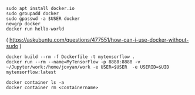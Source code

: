 ```shell
sudo apt install docker.io
sudo groupadd docker
sudo gpasswd -a $USER docker
newgrp docker
docker run hello-world
```

( https://askubuntu.com/questions/477551/how-can-i-use-docker-without-sudo )

```shell
docker build --rm -f Dockerfile -t mytensorflow .
docker run --rm --name=MyTensorFlow -p 8888:8888 -v ~/Jupyter/work:/home/jovyan/work -e USER=$USER  -e USERID=$UID  mytensorflow:latest 
```

```shell
docker container ls -a
docker container rm <containername>
```
